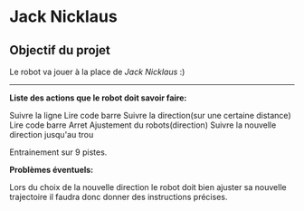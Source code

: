 # Jack Nicklaus

## Objectif du projet

Le robot va jouer à la place de *Jack Nicklaus* :)
__________________________________________________

**Liste des actions que le robot doit savoir faire:**

Suivre la ligne
Lire code barre
Suivre la direction(sur une certaine distance)
Lire code barre
Arret
Ajustement du robots(direction)
Suivre la nouvelle direction jusqu'au trou

Entrainement sur 9 pistes.

**Problèmes éventuels:**

Lors du choix de la nouvelle direction le robot doit bien ajuster sa nouvelle trajectoire il faudra donc donner des instructions précises.










